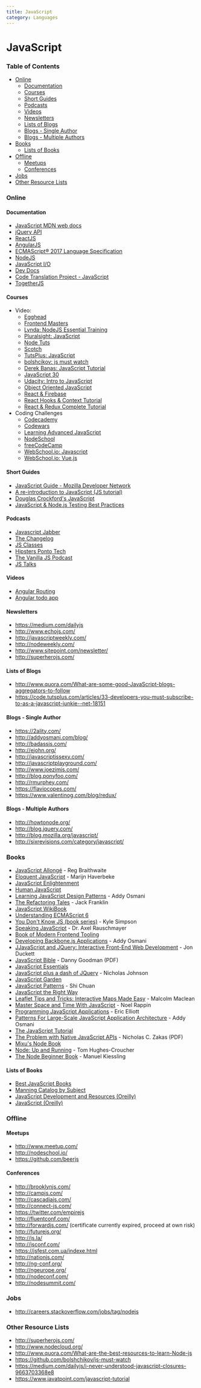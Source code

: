 ```yaml
---
title: JavaScript
category: Languages
---
```


# JavaScript

### Table of Contents

- [Online](#online)
  - [Documentation](#documentation)
  - [Courses](#courses)
  - [Short Guides](#short-guides)
  - [Podcasts](#podcasts)
  - [Videos](#videos)
  - [Newsletters](#newsletters)
  - [Lists of Blogs](#list-of-blogs)
  - [Blogs - Single Author](#blogs---single-author)
  - [Blogs - Multiple Authors](#blogs---multiple-authors)
- [Books](#books)
  - [Lists of Books](#lists)
- [Offline](#offline)
  - [Meetups](#meetups)
  - [Conferences](#conferences)
- [Jobs](#jobs)
- [Other Resource Lists](#other-resource-lists)

### Online

#### Documentation

- [JavaScript MDN web docs](https://developer.mozilla.org/en-US/docs/Web/JavaScript)
- [jQuery API](https://api.jquery.com/)
- [ReactJS](https://reactjs.org/docs/hello-world.html)
- [AngularJS](https://angular.io/docs)
- [ECMAScript® 2017 Language Specification ](https://www.ecma-international.org/ecma-262/8.0/index.html)
- [NodeJS](https://nodejs.org/en/docs/)
- [JavaScript I/O](https://iojs.org/api/)
- [Dev Docs](https://devdocs.io/)
- [Code Translation Project - JavaScript](http://ctp.mkprog.com/en/javascript/)
- [TogetherJS](https://togetherjs.com/docs/)

#### Courses

- Video:
  - [Egghead](https://egghead.io/)
  - [Frontend Masters](http://frontendmasters.com/)
  - [Lynda: NodeJS Essential Training](http://www.lynda.com/JavaScript-tutorials/Nodejs-Essential-Training/141132-2.html)
  - [Pluralsight: JavaScript](http://www.pluralsight.com/tag/javascript)
  - [Node Tuts](http://nodetuts.com/)
  - [Scotch](http://scotch.io/tutorials)
  - [TutsPlus: JavaScript](http://code.tutsplus.com/categories/javascript/courses)
  - [bolshcikov: js must watch](https://github.com/bolshchikov/js-must-watch)
  - [Derek Banas: JavaScript Tutorial](https://www.youtube.com/watch?v=fju9ii8YsGs)
  - [JavaScript 30](https://javascript30.com/)
  - [Udacity: Intro to JavaScript](https://www.udacity.com/course/intro-to-javascript--ud803)
  - [Object Oriented JavaScript](https://www.thenetninja.co.uk/courses/object-oriented-javascript-tutorial)
  - [React & Firebase](https://www.thenetninja.co.uk/courses/react-redux-firebase-app-tutorial)
  - [React Hooks & Context Tutorial](https://www.thenetninja.co.uk/courses/react-context-hooks-tutorial)
  - [React & Redux Complete Tutorial](https://www.thenetninja.co.uk/courses/react-redux-complete-tutorial)
- Coding Challenges
  - [Codecademy](http://www.codecademy.com/)
  - [Codewars](http://www.codewars.com/)
  - [Learning Advanced JavaScript](http://ejohn.org/apps/learn/)
  - [NodeSchool](http://nodeschool.io/)
  - [freeCodeCamp](https://www.freecodecamp.org/)
  - [WebSchool.io: Javascript](https://www.youtube.com/watch?v=KHystvLmVeA&list=PL77JVjKTJT2ieRNlfVYqzd95ultVcR1q2)
  - [WebSchool.io: Vue.js](https://www.youtube.com/watch?v=xfZsoEZpit4&list=PL77JVjKTJT2hpxOjdD6VDc1JDXAKs08z5)

#### Short Guides

- [JavaScript Guide - Mozilla Developer Network](https://developer.mozilla.org/en-US/docs/Web/JavaScript/Guide)
- [A re-introduction to JavaScript (JS tutorial)](https://developer.mozilla.org/en-US/docs/Web/JavaScript/A_re-introduction_to_JavaScript)
- [Douglas Crockford's JavaScript](https://www.crockford.com/javascript/)
- [JavaScript & Node.js Testing Best Practices](https://github.com/goldbergyoni/javascript-testing-best-practices)

#### Podcasts

- [Javascript Jabber](http://javascriptjabber.com/)
- [The Changelog](http://thechangelog.com/podcast/)
- [JS Classes](http://www.jsclasses.org/blog/category/podcast/)
- [Hipsters Ponto Tech](https://hipsters.tech/)
- [The Vanilla JS Podcast](https://vanillajspodcast.com/)
- [JS Talks](https://js-talks.netlify.app/)

#### Videos

- [Angular Routing](https://www.youtube.com/watch?v=5uhZCc0j9RY)
- [Angular todo app](https://www.youtube.com/watch?v=WuiHuZq_cg4)

#### Newsletters

- https://medium.com/dailyjs
- http://www.echojs.com/
- http://javascriptweekly.com/
- http://nodeweekly.com/
- http://www.sitepoint.com/newsletter/
- http://superherojs.com/

#### Lists of Blogs

- http://www.quora.com/What-are-some-good-JavaScript-blogs-aggregators-to-follow
- https://code.tutsplus.com/articles/33-developers-you-must-subscribe-to-as-a-javascript-junkie--net-18151

#### Blogs - Single Author

- https://2ality.com/
- http://addyosmani.com/blog/
- http://badassjs.com/
- http://ejohn.org/
- http://javascriptissexy.com/
- http://javascriptplayground.com/
- http://www.joezimjs.com/
- http://blog.ponyfoo.com/
- http://rmurphey.com/
- https://flaviocopes.com/
- https://www.valentinog.com/blog/redux/

#### Blogs - Multiple Authors

- http://howtonode.org/
- http://blog.jquery.com/
- http://blog.mozilla.org/javascript/
- http://sixrevisions.com/category/javascript/


### Books

- [JavaScript Allongé](https://leanpub.com/javascript-allonge/read) - Reg Braithwaite
- [Eloquent JavaScript](http://eloquentjavascript.net/) - Marijn Haverbeke
- [JavaScript Enlightenment](http://www.javascriptenlightenment.com/)
- [Human JavaScript](http://read.humanjavascript.com/)
- [Learning JavaScript Design Patterns](http://addyosmani.com/resources/essentialjsdesignpatterns/book/) - Addy Osmani
- [The Refactoring Tales](http://javascriptplayground.com/the-refactoring-tales/refactoring-tales.html) - Jack Franklin
- [JavaScript WikiBook](http://en.wikibooks.org/wiki/JavaScript)
- [Understanding ECMAScript 6](https://leanpub.com/understandinges6/read/)
- [You Don't Know JS (book series)](https://github.com/getify/You-Dont-Know-JS) - Kyle Simpson
- [Speaking JavaScript](http://speakingjs.com/es5/) - Dr. Axel Rauschmayer
- [Book of Modern Frontend Tooling](https://tooling.github.io/book-of-modern-frontend-tooling/)
- [Developing Backbone.js Applications](https://addyosmani.com/backbone-fundamentals/) - Addy Osmani
- [JJavaScript and JQuery: Interactive Front-End Web Development](http://javascriptbook.com/) - Jon Duckett
- [JavaScript Bible](http://media.wiley.com/product_ancillary/28/07645334/DOWNLOAD/all.pdf) - Danny Goodman (PDF)
- [JavaScript Essentials](http://www.techotopia.com/index.php/JavaScript_Essentials)
- [JavaScript plus a dash of JQuery](http://nicholasjohnson.com/javascript-book) - Nicholas Johnson
- [JavaScript Garden](http://bonsaiden.github.io/JavaScript-Garden/)
- [JavaScript Patterns](http://shichuan.github.io/javascript-patterns/) - Shi Chuan
- [JavaScript the Right Way](http://jstherightway.org/)
- [Leaflet Tips and Tricks: Interactive Maps Made Easy](https://leanpub.com/leaflet-tips-and-tricks) - Malcolm Maclean
- [Master Space and Time With JavaScript](http://www.noelrappin.com/mstwjs) - Noel Rappin
- [Programming JavaScript Applications](http://shop.oreilly.com/product/0636920033141.do) - Eric Elliott
- [Patterns For Large-Scale JavaScript Application Architecture](http://addyosmani.com/largescalejavascript/) - Addy Osmani
- [The JavaScript Tutorial](http://javascript.info/)
- [The Problem with Native JavaScript APIs](https://www.oreilly.com/programming/free/native-javascript-apis.csp) - Nicholas C. Zakas (PDF)
- [Mixu's Node Book](http://book.mixu.net/node/)
- [Node: Up and Running](http://shop.oreilly.com/product/0636920015956.do) - Tom Hughes-Croucher
- [The Node Beginner Book](http://nodebeginner.org/) - Manuel Kiessling

#### Lists of Books

- [Best JavaScript Books](http://www.goodreads.com/list/show/10757.Best_JavaScript_Books)
- [Manning Catalog by Subject](https://www.manning.com/catalog/sort/sort-by-subject)
- [JavaScript Development and Resources (Oreilly)](http://oreilly.com/javascript/)
- [JavaScript (Oreilly)](http://shop.oreilly.com/category/browse-subjects/programming/javascript.do?sortby=bestSellers&sortType=1)


### Offline

#### Meetups

- http://www.meetup.com/
- http://nodeschool.io/
- https://github.com/beerjs

#### Conferences

- http://brooklynjs.com/
- http://campjs.com/
- http://cascadiajs.com/
- http://connect-js.com/
- https://twitter.com/empirejs
- http://fluentconf.com/
- http://forwardjs.com/ (certificate currently expired, proceed at own risk)
- http://futurejs.org/
- http://js.la/
- http://jsconf.com/
- https://jsfest.com.ua/indexe.html
- http://nationjs.com/
- http://ng-conf.org/
- http://ngeurope.org/
- http://nodeconf.com/
- http://nodesummit.com/


### Jobs

- http://careers.stackoverflow.com/jobs/tag/nodejs


### Other Resource Lists

- http://superherojs.com/
- http://www.nodecloud.org/
- http://www.quora.com/What-are-the-best-resources-to-learn-Node-js
- https://github.com/bolshchikov/js-must-watch
- https://medium.com/dailyjs/i-never-understood-javascript-closures-9663703368e8
- https://www.javatpoint.com/javascript-tutorial
